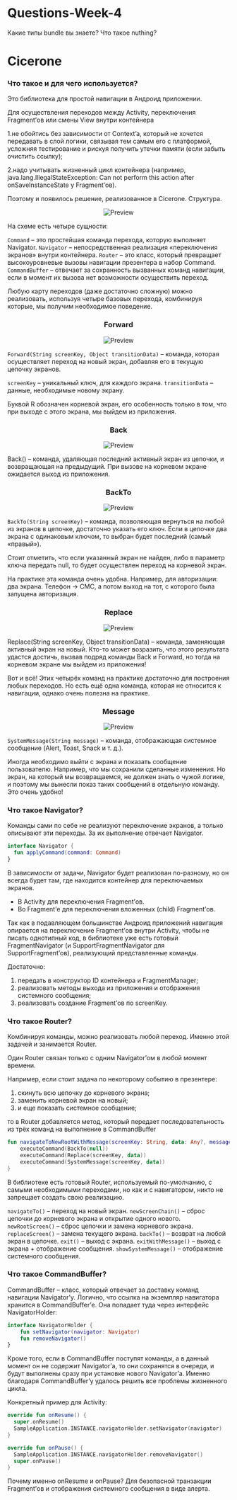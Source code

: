 # Questions-Week-4
Какие типы bundle вы знаете?
Что такое nuthing?
# Cicerone

### Что такое и для чего используется?
Это библиотека для простой навигации в Андроид приложении. 

Для осуществления переходов между Activity, переключения Fragment’ов или смены View внутри контейнера 

1.не обойтись без зависимости от Context’a, который не хочется передавать в слой логики, связывая тем самым его с платформой, усложняя тестирование и рискуя получить утечки памяти (если забыть очистить ссылку);

2.надо учитывать жизненный цикл контейнера (например, java.lang.IllegalStateException: Can not perform this action after onSaveInstanceState у Fragment’ов).

Поэтому и появилось решение, реализованное в Cicerone.
Cтруктура.

<p align="center">
  <img src="https://habrastorage.org/r/w1560/files/d1a/242/349/d1a2423490a24dc28e9c7e2baccdd5bf.png" alt="Preview">
</p>

На схеме есть четыре сущности:

`Command` – это простейшая команда перехода, которую выполняет Navigator.
`Navigator` – непосредственная реализация «переключения экранов» внутри контейнера.
`Router` – это класс, который превращает высокоуровневые вызовы навигации презентера в набор Command.
`CommandBuffer` – отвечает за сохранность вызванных команд навигации, если в момент их вызова нет возможности осуществить переход.

Любую карту переходов (даже достаточно сложную) можно реализовать, используя четыре базовых перехода, комбинируя которые, мы получим необходимое поведение.

<h3 align="center"><strong>Forward</strong></h3>
<p align="center">
  <img src="https://habrastorage.org/files/9de/c5e/3e1/9dec5e3e1d664c3b8ee6f5973f9a1474.png" alt="Preview">
</p>

`Forward(String screenKey, Object transitionData)` – команда, которая осуществляет переход на новый экран, добавляя его в текущую цепочку экранов.

`screenKey` – уникальный ключ, для каждого экрана.
`transitionData` – данные, необходимые новому экрану.

Буквой R обозначен корневой экран, его особенность только в том, что при выходе с этого экрана, мы выйдем из приложения.

<h3 align="center"><strong>Back</strong></h3>
<p align="center">
  <img src="https://habrastorage.org/r/w1560/files/372/8e1/97d/3728e197d3344708adcc003bfc9f106d.png" alt="Preview">
</p>

Back() – команда, удаляющая последний активный экран из цепочки, и возвращающая на предыдущий. При вызове на корневом экране ожидается выход из приложения.

<h3 align="center"><strong>BackTo</strong></h3>
<p align="center">
  <img src="https://habrastorage.org/r/w1560/files/715/8d5/392/7158d5392e6840e9b4ff42c2f8512742.png" alt="Preview">
</p>

`BackTo(String screenKey)` – команда, позволяющая вернуться на любой из экранов в цепочке, достаточно указать его ключ. Если в цепочке два экрана с одинаковым ключом, то выбран будет последний (самый «правый»).

Стоит отметить, что если указанный экран не найден, либо в параметр ключа передать null, то будет осуществлен переход на корневой экран.

На практике эта команда очень удобна. Например, для авторизации: два экрана. Телефон -> СМС, а потом выход на тот, с которого была запущена авторизация.

<h3 align="center"><strong>Replace</strong></h3>
<p align="center">
  <img src="https://habrastorage.org/files/56b/f49/737/56bf49737c9f495c8f51a26766b79823.png" alt="Preview">
</p>

Replace(String screenKey, Object transitionData) – команда, заменяющая активный экран на новый.
Кто-то может возразить, что этого результата удастся достичь, вызвав подряд команды Back и Forward, но тогда на корневом экране мы выйдем из приложения!

Вот и всё! Этих четырёх команд на практике достаточно для построения любых переходов. Но есть ещё одна команда, которая не относится к навигации, однако очень полезна на практике.

<h3 align="center"><strong>Message</strong></h3>
<p align="center">
  <img src="https://habrastorage.org/r/w1560/files/ff9/a22/9b3/ff9a229b3fbd418c8af545e5157be464.png" alt="Preview">
</p>

`SystemMessage(String message)` – команда, отображающая системное сообщение (Alert, Toast, Snack и т. д.).

Иногда необходимо выйти с экрана и показать сообщение пользователю. Например, что мы сохранили сделанные изменения. Но экран, на который мы возвращаемся, не должен знать о чужой логике, и поэтому мы вынесли показ таких сообщений в отдельную команду. Это очень удобно!

### Что такое Navigator?
Команды сами по себе не реализуют переключение экранов, а только описывают эти переходы. За их выполнение отвечает Navigator.

```kotlin
interface Navigator {
  fun applyCommand(command: Command)
}
```

В зависимости от задачи, Navigator будет реализован по-разному, но он всегда будет там, где находится контейнер для переключаемых экранов.

- В Activity для переключения Fragment’ов.
- Во Fragment’е для переключения вложенных (child) Fragment’ов.

Так как в подавляющем большинстве Андроид приложений навигация опирается на переключение Fragment’ов внутри Activity, чтобы не писать однотипный код, в библиотеке уже есть готовый FragmentNavigator (и SupportFragmentNavigator для SupportFragment’ов), реализующий представленные команды.

Достаточно:

1) передать в конструктор ID контейнера и FragmentManager;
2) реализовать методы выхода из приложения и отображения системного сообщения;
3) реализовать создание Fragment’ов по screenKey.

### Что такое Router?
Комбинируя команды, можно реализовать любой переход. Именно этой задачей и занимается Router.

Один Router связан только с одним Navigator’ом в любой момент времени.

Например, если стоит задача по некоторому событию в презентере:

1) скинуть всю цепочку до корневого экрана;
2) заменить корневой экран на новый;
3) и еще показать системное сообщение;

то в Router добавляется метод, который передает последовательность из трёх команд на выполнение в CommandBuffer

```kotlin
fun navigateToNewRootWithMessage(screenKey: String, data: Any?, message: String) {
    executeCommand(BackTo(null))
    executeCommand(Replace(screenKey, data))
    executeCommand(SystemMessage(screenKey, data))
}
```

В библиотеке есть готовый Router, используемый по-умолчанию, с самыми необходимыми переходами, но как и с навигатором, никто не запрещает создать свою реализацию.

`navigateTo()` – переход на новый экран.
`newScreenChain()` – сброс цепочки до корневого экрана и открытие одного нового.
`newRootScreen()` – сброс цепочки и замена корневого экрана.
`replaceScreen()` – замена текущего экрана.
`backTo()` – возврат на любой экран в цепочке.
`exit()` – выход с экрана.
`exitWithMessage()` – выход с экрана + отображение сообщения.
`showSystemMessage()` – отображение системного сообщения.

### Что такое CommandBuffer?
CommandBuffer – класс, который отвечает за доставку команд навигации Navigator’у. Логично, что ссылка на экземпляр навигатора хранится в CommandBuffer’е. Она попадает туда через интерфейс NavigatorHolder:

```kotlin
interface NavigatorHolder {
    fun setNavigator(navigator: Navigator)
    fun removeNavigator()
}
```
Кроме того, если в CommandBuffer поступят команды, а в данный момент он не содержит Navigator’а, то они сохранятся в очереди, и будут выполнены сразу при установке нового Navigator’а. Именно благодаря CommandBuffer’у удалось решить все проблемы жизненного цикла.

Конкретный пример для Activity:

```kotlin
override fun onResume() {
  super.onResume()
  SampleApplication.INSTANCE.navigatorHolder.setNavigator(navigator)
}

override fun onPause() {
  SampleApplication.INSTANCE.navigatorHolder.removeNavigator()
  super.onPause()
}
```
Почему именно onResume и onPause? Для безопасной транзакции Fragment’ов и отображения системного сообщения в виде алерта.






